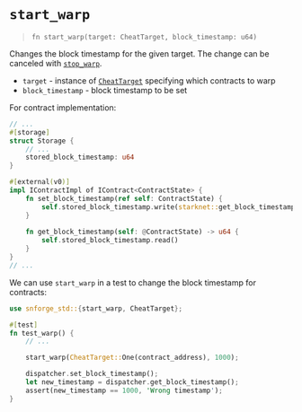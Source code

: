 # `start_warp`

> `fn start_warp(target: CheatTarget, block_timestamp: u64)`

Changes the block timestamp for the given target.
The change can be canceled with [`stop_warp`](./stop_warp.md).

- `target` - instance of [`CheatTarget`](./cheat_target.md) specifying which contracts to warp
- `block_timestamp` - block timestamp to be set

For contract implementation:

```rust
// ...
#[storage]
struct Storage {
    // ...
    stored_block_timestamp: u64
}

#[external(v0)]
impl IContractImpl of IContract<ContractState> {
    fn set_block_timestamp(ref self: ContractState) {
        self.stored_block_timestamp.write(starknet::get_block_timestamp());
    }
    
    fn get_block_timestamp(self: @ContractState) -> u64 {
        self.stored_block_timestamp.read()
    }
}
// ...
```

We can use `start_warp` in a test to change the block timestamp for contracts:

```rust
use snforge_std::{start_warp, CheatTarget};

#[test]
fn test_warp() {
    // ...

    start_warp(CheatTarget::One(contract_address), 1000);

    dispatcher.set_block_timestamp();
    let new_timestamp = dispatcher.get_block_timestamp();
    assert(new_timestamp == 1000, 'Wrong timestamp');
}
```
